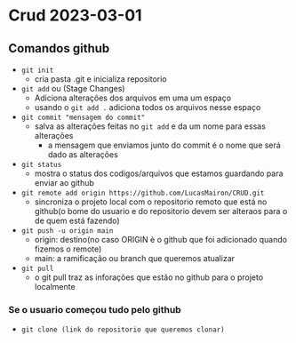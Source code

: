 # Crud 2023-03-01

## Comandos github
- `git init`
    - cria pasta .git e inicializa repositorio
- `git add` ou (Stage Changes)
    - Adiciona alterações dos arquivos em uma um espaço
    - usando o `git add .` adiciona todos os arquivos nesse espaço
- `git commit "mensagem do commit"`
    - salva as alterações feitas no `git add` e da um nome para essas alterações
        - a mensagem que enviamos junto do commit é o nome que será dado as alterações
- `git status`
    - mostra o status dos codigos/arquivos que estamos guardando para enviar ao github
- `git remote add origin https://github.com/LucasMairon/CRUD.git`
    - sincroniza o projeto local com o repositorio remoto que está no github(o bome do usuario e do repositorio devem ser alteraos para o de quem está fazendo)
- `git push -u origin main`
    - origin: destino(no caso ORIGIN è o github que foi adicionado quando fizemos o remote)
    - main: a ramificação ou branch que queremos atualizar
- `git pull`
    - o git pull traz as inforações que estão no github para o projeto localmente

### Se o usuario começou tudo pelo github
- `git clone (link do repositorio que queremos clonar)`
    
